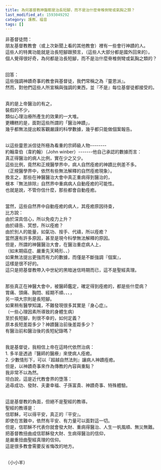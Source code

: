 ```yaml
---
title: 為何基督教神醫都是治長短腳，而不是治什麼脊椎側彎或氣胸之類？
last_modified_at: 1593049292
category: 護教、福音
tags: []
---
```


<p>非基督徒問：<br>
朋友基督教教會（或上次新聞上看的其他教會）裡有一些會行神蹟的人。<br>
這些人的特異功能就是治長短腳跟預言，（這些人大部分都是國外回來的）。<br>
個人覺得很好奇，為何都是治長短腳，而不是治什麼脊椎側彎或氣胸之類的？</p>

<p><br>
回答：<br>
這些強調神蹟奇事的教會與基督徒，我們常稱之為『靈恩派』。<br>
然而，對他們這些人所宣稱與強調的東西，並『不是』每位基督徒都接受的。</p>

<p><br>
真的是上帝醫治的有之，<br>
裝假的不少，<br>
類似心理治療所產生的效果的一大堆。<br>
更糟糕的是，面對這些所謂的「醫治神蹟」，<br>
幾乎都無法提出較客觀嚴謹的科學數據，幾乎都只能做個案報告。</p>

<p><br>
以這些靈恩派信徒所極為看重的宗師級人物--------<br>
約翰韋伯（韋約翰）（John winber）-------他自己承認的數據而言：<br>
真正得醫治的病人比例，實在少之又少。<br>
這些比例，竟然和正規醫學界中，病人自然痊癒的神蹟比例差不多。<br>
（正規醫學界中，依然有些無法解釋的自然痊癒現象）。<br>
換言之，那些在神醫醫治大會中真正重病得到醫治的，<br>
根本『無法排除』自然界中重病病人自動痊癒的可能性。<br>
也就是說，不管你信什麼，那些都會自動痊癒。</p>

<p><br>
當然，這些自然界中自動痊癒的病人，其痊癒原因待查，<br>
比方說：<br>
由於深具信心，所以免疫力上升？<br>
由於禱告、冥想，所以痊癒？<br>
由於別人的能量，如氣功、按手、代禱，所以痊癒？<br>
當然還有許多原因，甚至是現今科學無法解釋的原因。<br>
但是，所謂的神醫醫治大會，在醫治重症病人上，<br>
（如末期癌症、嚴重先天畸形、、）<br>
如果無法提出更強而有力的數據，而僅是不斷強調『個案』，<br>
這樣是很不好的。<br>
這只是把基督教帶入中世紀的黑暗迷信時期而已，這不是聖經真理。</p>

<p><br>
那些真正在神醫大會中，被醫師鑑定，確定得到痊癒的，都是些什麼病？<br>
胃痛、頭痛、胸悶、經期不順、、、，<br>
另一項大宗則是長短腳。<br>
如果稍有醫學知識，不難發現很多其實是『身心症』。<br>
（一些心理因素所導致的身體生病）<br>
至於長短腳，則很不幸的，如何定義？<br>
原本長短差距多少？神蹟醫治前後差距多少？<br>
有醫治前和醫治後的長短紀錄嗎？</p>

<p><br>
我是基督徒，我相信上帝在這時代依然治病：<br>
1. 多半是透過『醫師的醫療』來使病人痊癒。<br>
2. 少數情形下，可以『超越自然法則』讓病人神蹟痊癒。<br>
但是，以神蹟奇事來作為傳教的內容與重點？<br>
我非常不以為然。<br>
坦白說，這是近代教會界的墮落：<br>
追尋成功、發財、夫妻幸福、子孫富貴、神蹟奇事、特殊體驗。</p>

<p><br>
這是基督教的負面，但絕不是聖經的教導。<br>
聖經的教導是：<br>
信耶穌，可以得平安，真正的『平安』。<br>
即使在苦難中，依然有平安、有力量可以面對這一切。<br>
但是，信耶穌不代表你就會發大財、重病得醫治、人生一帆風順、無災無難。<br>
把基督教扭曲成信耶穌發大財、生病得醫治的信仰，<br>
是嚴重扭曲聖經真理的信仰。<br>
這是很多教會需要反省悔改的地方。</p>

<p><br>
（小小羊）</p>


